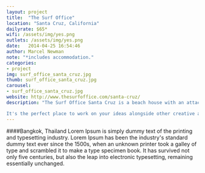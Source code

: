 ```yaml
---
layout: project
title:  "The Surf Office"
location: "Santa Cruz, California"
dailyrate: $65*
wifi: /assets/img/yes.png
outlets: /assets/img/yes.png
date:   2014-04-25 16:54:46
author: Marcel Newman
note: "*includes accommodation."
categories:
- project
img: surf_office_santa_cruz.jpg
thumb: surf_office_santa_cruz.jpg
carousel:
- surf_office_santa_cruz.jpg
website: http://www.thesurfoffice.com/santa-cruz/
description: "The Surf Office Santa Cruz is a beach house with an attached co-working space.<br />

It's the perfect place to work on your ideas alongside other creative and fun-loving people. Join our community of entrepreneurs, freelancers, world travelers, and start-up teams. You'll stay longer than you expect."
---
```

####Bangkok, Thailand
Lorem Ipsum is simply dummy text of the printing and typesetting industry. Lorem Ipsum has been the industry's standard dummy text ever since the 1500s, when an unknown printer took a galley of type and scrambled it to make a type specimen book. It has survived not only five centuries, but also the leap into electronic typesetting, remaining essentially unchanged.
